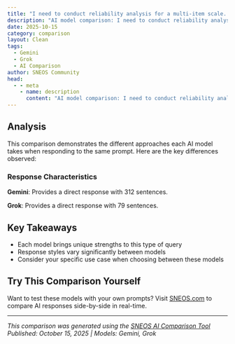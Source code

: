 ```yaml
---
title: "I need to conduct reliability analysis for a multi-item scale. Help me: 1) Calculate Cronbach's alpha for internal consistency"
description: "AI model comparison: I need to conduct reliability analysis for a multi-item scale. Help me: 1) Calculate Cronbach's alph..."
date: 2025-10-15
category: comparison
layout: Clean
tags:
  - Gemini
  - Grok
  - AI Comparison
author: SNEOS Community
head:
  - - meta
    - name: description
      content: "AI model comparison: I need to conduct reliability analysis for a multi-item scale. Help me: 1) Calculate Cronbach's alpha for internal consi..."
---
```


<ChatComparison
  title="I need to conduct reliability analysis for a multi-item scale. Help me: 1) Calculate Cronbach's alpha for internal consistency"
  prompt="I need to conduct reliability analysis for a multi-item scale. Help me: 1) Calculate Cronbach's alpha for internal consistency"
  :responses='{"Gemini": "Reliability analysis, especially calculating Cronbach\u0027s Alpha, is a fundamental step when working with multi-item scales to ensure they consistently measure the underlying construct.\n\nHere\u0027s a comprehensive guide to help you calculate Cronbach\u0027s Alpha, covering the concept, manual calculation (for understanding), and practical software-based methods.\n\n---\n\n## 1. Understanding Cronbach\u0027s Alpha for Internal Consistency\n\n**What it is:** Cronbach\u0027s Alpha ($\\alpha$) is a coefficient of reliability (consistency). It\u0027s most commonly used to measure the internal consistency of a scale; that is, how closely related a set of items are as a group. It is considered to be a measure of scale reliability.\n\n**What it tells you:** It tells you how well the items in your scale \u0022hang together\u0022 or measure the same underlying concept. If items are internally consistent, a respondent should answer them similarly if they truly possess the attribute being measured.\n\n**Range:** Cronbach\u0027s Alpha ranges from 0 to 1. A higher alpha value indicates greater internal consistency.\n\n**Assumptions:**\n1.  **Unidimensionality:** The scale is measuring a single underlying construct. (While alpha doesn\u0027t *prove* unidimensionality, it\u0027s an assumption for its proper interpretation.)\n2.  **Tau-equivalence:** Each item equally contributes to the true score (i.e., they have equal factor loadings on the single common factor). This is often a strong assumption; if it\u0027s violated, alpha might underestimate reliability.\n3.  **Normally distributed items:** Though alpha is fairly robust to violations here.\n\n---\n\n## 2. The Formula (for conceptual understanding, rarely calculated manually)\n\nWhile you\u0027ll almost always use software for this, understanding the formula helps:\n\n$$ \\alpha = \\left( \\frac{k}{k-1} \\right) \\left( 1 - \\frac{\\sum_{i=1}^{k} \\sigma_{i}^{2}}{\\sigma_{t}^{2}} \\right) $$\n\nWhere:\n*   $k$ = the number of items in the scale\n*   $\\sum_{i=1}^{k} \\sigma_{i}^{2}$ = the sum of the variances of each individual item\n*   $\\sigma_{t}^{2}$ = the variance of the total scores for the scale (i.e., the variance of the sum of all item scores for each participant)\n\n**Steps to calculate manually (for a small example):**\n1.  Calculate the variance for each individual item.\n2.  Sum these individual item variances.\n3.  For each participant, sum their scores across all items to get a total scale score.\n4.  Calculate the variance of these total scale scores.\n5.  Plug these values into the formula.\n\n---\n\n## 3. Calculating Cronbach\u0027s Alpha Using Software (Recommended)\n\nThis is the practical and accurate way to do it for any real dataset. I\u0027ll provide instructions for common statistical software: SPSS, R, and Python.\n\n**Before you start:**\n*   **Data Structure:** Your data should typically be in a wide format where each row represents a participant and each column represents an item in your scale.\n*   **Missing Data:** Most software will handle missing data by excluding cases listwise (removing any participant with any missing item score in the scale) or pairwise (using all available data for each specific correlation calculation). Be aware of how your software handles it.\n\n---\n\n### A. Using SPSS\n\nSPSS is very user-friendly for reliability analysis.\n\n**Assumptions:** You have your data loaded into SPSS, with each item of your scale in a separate column.\n\n**Steps:**\n\n1.  Go to **Analyze \u003E Scale \u003E Reliability Analysis...**\n2.  A dialog box will appear. Select all the items that belong to your multi-item scale and move them to the **Items:** box on the right.\n3.  In the **Model:** dropdown, ensure **Alpha** is selected (it\u0027s usually the default).\n4.  Click the **Statistics...** button.\n    *   Under **Descriptives for**, you might want to check:\n        *   **Item:** Provides means and standard deviations for individual items.\n        *   **Scale:** Provides mean and variance for the total scale score.\n        *   **Scale if item deleted:** This is crucial! It shows you what the Cronbach\u0027s Alpha would be if a particular item were removed from the scale. This helps identify problematic items.\n    *   Under **Inter-Item**, you might want to check:\n        *   **Correlations:** Shows the correlation matrix between all items.\n        *   **Covariances:** Shows the covariance matrix between all items.\n5.  Click **Continue**.\n6.  Click **OK** in the main Reliability Analysis dialog box.\n\n**Output Interpretation:**\n\nThe SPSS output will typically show a table like this:\n\n| Reliability Statistics | |\n| :---------------------- | :------------------ |\n| Cronbach\u0027s Alpha        | N of Items          |\n| **.850**                | 5                   |\n\n*   **Cronbach\u0027s Alpha:** This is your main reliability coefficient.\n*   **N of Items:** The number of items included in the analysis.\n\nYou\u0027ll also get a table like \u0022Item-Total Statistics\u0022:\n\n| Item | Scale Mean if Item Deleted | Scale Variance if Item Deleted | Corrected Item-Total Correlation | Cronbach\u0027s Alpha if Item Deleted |\n| :--- | :------------------------- | :----------------------------- | :------------------------------- | :------------------------------- |\n| Item1 | 12.50 | 10.20 | .72 | .82 |\n| Item2 | 12.00 | 11.50 | .65 | .84 |\n| Item3 | 13.00 | 9.80 | .78 | .81 |\n| Item4 | 12.20 | 10.90 | .68 | .83 |\n| Item5 | 13.50 | 14.00 | .35 | **.89** |\n\n*   **Corrected Item-Total Correlation:** The correlation between an item and the sum of all *other* items. Generally, you want this to be above .30 (or even .40) for a good item.\n*   **Cronbach\u0027s Alpha if Item Deleted:** This is extremely useful. If removing an item *increases* the overall Cronbach\u0027s Alpha, it suggests that item might not be a good fit for the scale. In the example above, deleting Item5 would increase alpha from .85 to .89, indicating Item5 might be problematic.\n\n---\n\n### B. Using R\n\nR provides powerful and flexible options, often using the \u0060psych\u0060 package.\n\n**Assumptions:** You have R installed, and your data is loaded into a data frame. Let\u0027s assume your data frame is named \u0060my_data\u0060 and your scale items are \u0060item1\u0060, \u0060item2\u0060, \u0060item3\u0060, \u0060item4\u0060, \u0060item5\u0060.\n\n**Steps:**\n\n1.  **Install and Load the \u0060psych\u0060 package:**\n    If you don\u0027t have it installed:\n    \u0060\u0060\u0060R\n    install.packages(\u0022psych\u0022)\n    \u0060\u0060\u0060\n    Then load it:\n    \u0060\u0060\u0060R\n    library(psych)\n    \u0060\u0060\u0060\n\n2.  **Prepare your data (if necessary):**\n    Ensure you select only the columns corresponding to your scale items.\n    \u0060\u0060\u0060R\n    # Example data creation (replace with your actual data loading)\n    set.seed(123)\n    my_data \u003C- data.frame(\n      participant_id = 1:100,\n      item1 = sample(1:5, 100, replace = TRUE),\n      item2 = sample(1:5, 100, replace = TRUE),\n      item3 = sample(1:5, 100, replace = TRUE),\n      item4 = sample(1:5, 100, replace = TRUE),\n      item5 = sample(1:5, 100, replace = TRUE),\n      demog_var = sample(c(\u0022M\u0022, \u0022F\u0022), 100, replace = TRUE)\n    )\n\n    # Select only the scale items for analysis\n    scale_items \u003C- my_data[, c(\u0022item1\u0022, \u0022item2\u0022, \u0022item3\u0022, \u0022item4\u0022, \u0022item5\u0022)]\n    \u0060\u0060\u0060\n\n3.  **Calculate Cronbach\u0027s Alpha:**\n    Use the \u0060alpha()\u0060 function from the \u0060psych\u0060 package.\n    \u0060\u0060\u0060R\n    reliability_analysis \u003C- alpha(scale_items)\n    print(reliability_analysis)\n    \u0060\u0060\u0060\n\n**Output Interpretation:**\n\nThe output from \u0060alpha()\u0060 is comprehensive:\n\n\u0060\u0060\u0060\nReliability analysis            \nCall: alpha(x = scale_items)\n\n  raw_alpha std.alpha G6(smc) average_r S/N   ase mean   sd\n0      0.85      0.85    0.85      0.54 5.7 0.019  3.0 0.81\n\n item.stats\n      n r.cor  raw.r std.r  mean   sd\nitem1 100  0.72  0.72  0.72  3.01 1.41\nitem2 100  0.65  0.65  0.65  3.08 1.43\nitem3 100  0.78  0.78  0.78  2.95 1.42\nitem4 100  0.68  0.68  0.68  2.99 1.41\nitem5 100  0.35  0.35  0.35  2.92 1.41\n\nItem statistics (mean, sd, alpha if deleted)\n      n raw.r mean   sd r.cor.item.total alpha.if.deleted\nitem1 100  0.72 3.01 1.41              0.72             0.82\nitem2 100  0.65 3.08 1.43              0.65             0.84\nitem3 100  0.78 2.95 1.42              0.78             0.81\nitem4 100  0.68 2.99 1.41              0.68             0.83\nitem5 100  0.35 2.92 1.41              0.35             0.89\n\u0060\u0060\u0060\n\n*   **\u0060raw_alpha\u0060**: This is your Cronbach\u0027s Alpha based on the raw scores.\n*   **\u0060std.alpha\u0060**: Cronbach\u0027s Alpha if the items were standardized (e.g., converted to Z-scores). If your items have similar scales and variances, \u0060raw_alpha\u0060 and \u0060std.alpha\u0060 will be very close.\n*   **\u0060item.stats\u0060**: Provides statistics for each individual item, including \u0060r.cor\u0060 (item-total correlation).\n*   **\u0060alpha.if.deleted\u0060**: Similar to SPSS, this shows the alpha if that specific item were removed. Useful for identifying weak items.\n\n---\n\n### C. Using Python\n\nPython is becoming increasingly popular for statistical analysis. You can use libraries like \u0060pandas\u0060 for data handling and \u0060pingouin\u0060 or \u0060numpy\u0060 for calculations.\n\n**Assumptions:** You have Python installed, and your data is loaded into a Pandas DataFrame. Let\u0027s assume your DataFrame is named \u0060df\u0060 and your scale items are \u0060item1\u0060, \u0060item2\u0060, \u0060item3\u0060, \u0060item4\u0060, \u0060item5\u0060.\n\n**Steps:**\n\n1.  **Install necessary libraries:**\n    If you don\u0027t have them installed:\n    \u0060\u0060\u0060bash\n    pip install pandas numpy pingouin\n    \u0060\u0060\u0060\n\n2.  **Import libraries:**\n    \u0060\u0060\u0060python\n    import pandas as pd\n    import numpy as np\n    import pingouin as pg\n    \u0060\u0060\u0060\n\n3.  **Prepare your data (if necessary):**\n    Ensure you select only the columns corresponding to your scale items.\n    \u0060\u0060\u0060python\n    # Example data creation (replace with your actual data loading)\n    np.random.seed(123)\n    data = {\n        \u0027participant_id\u0027: range(1, 101),\n        \u0027item1\u0027: np.random.randint(1, 6, 100),\n        \u0027item2\u0027: np.random.randint(1, 6, 100),\n        \u0027item3\u0027: np.random.randint(1, 6, 100),\n        \u0027item4\u0027: np.random.randint(1, 6, 100),\n        \u0027item5\u0027: np.random.randint(1, 6, 100),\n        \u0027demog_var\u0027: np.random.choice([\u0027M\u0027, \u0027F\u0027], 100)\n    }\n    df = pd.DataFrame(data)\n\n    # Select only the scale items for analysis\n    scale_items_df = df[[\u0027item1\u0027, \u0027item2\u0027, \u0027item3\u0027, \u0027item4\u0027, \u0027item5\u0027]]\n    \u0060\u0060\u0060\n\n4.  **Calculate Cronbach\u0027s Alpha:**\n    Using \u0060pingouin\u0060:\n    \u0060\u0060\u0060python\n    alpha_value, alpha_ci = pg.cronbach_alpha(data=scale_items_df)\n    print(f\u0022Cronbach\u0027s Alpha: {alpha_value:.3f}\u0022)\n    print(f\u002295% CI: {alpha_ci}\u0022)\n    \u0060\u0060\u0060\n\n    \u0060pingouin\u0060 also provides \u0022alpha if item deleted\u0022 functionality:\n    \u0060\u0060\u0060python\n    # To get alpha if item deleted, you need to iterate or use a custom function\n    # pingouin.cronbach_alpha() by default returns the overall alpha.\n    # To get item-deleted stats, you\u0027d typically need to compute iteratively or use a different library/approach.\n\n    # A more complete reliability analysis, like what psych::alpha provides,\n    # often involves calculating item-total correlations and alpha if item deleted.\n    # While pingouin\u0027s main function is concise, for full detail, you might need a bit more code.\n\n    # Here\u0027s how you could get \u0027alpha if item deleted\u0027 iteratively:\n    overall_alpha, _ = pg.cronbach_alpha(data=scale_items_df)\n    print(f\u0022\\nOverall Cronbach\u0027s Alpha: {overall_alpha:.3f}\u0022)\n\n    print(\u0022\\nAlpha if item deleted:\u0022)\n    for col in scale_items_df.columns:\n        temp_df = scale_items_df.drop(columns=[col])\n        alpha_if_deleted, _ = pg.cronbach_alpha(data=temp_df)\n        print(f\u0022  Removing {col}: Alpha = {alpha_if_deleted:.3f}\u0022)\n\n    # You can also manually calculate item-total correlations\n    scale_total = scale_items_df.sum(axis=1)\n    print(\u0022\\nCorrected Item-Total Correlations:\u0022)\n    for col in scale_items_df.columns:\n        # Correlation between item and sum of *other* items\n        item_total_corr = scale_items_df[col].corr(scale_total - scale_items_df[col])\n        print(f\u0022  {col}: {item_total_corr:.3f}\u0022)\n    \u0060\u0060\u0060\n\n**Output Interpretation:**\n\nThe \u0060pingouin\u0060 output is straightforward:\n\n\u0060\u0060\u0060\nCronbach\u0027s Alpha: 0.850\n95% CI: [0.803, 0.887]\n\nOverall Cronbach\u0027s Alpha: 0.850\n\nAlpha if item deleted:\n  Removing item1: Alpha = 0.820\n  Removing item2: Alpha = 0.838\n  Removing item3: Alpha = 0.812\n  Removing item4: Alpha = 0.831\n  Removing item5: Alpha = 0.888\n\nCorrected Item-Total Correlations:\n  item1: 0.723\n  item2: 0.655\n  item3: 0.776\n  item4: 0.680\n  item5: 0.351\n\u0060\u0060\u0060\n*   **Cronbach\u0027s Alpha:** This is your main reliability coefficient.\n*   **95% CI:** The 95% confidence interval for alpha, giving you a range of plausible values.\n*   **Alpha if item deleted:** Shows how alpha changes if an item is removed.\n*   **Corrected Item-Total Correlations:** Indicates how strongly each item correlates with the rest of the scale.\n\n---\n\n## 4. Interpreting Cronbach\u0027s Alpha\n\nOnce you have your alpha value, you need to interpret it. Here are common guidelines, but remember that acceptable values can vary based on the context (e.g., exploratory vs. confirmatory research, type of scale).\n\n| Cronbach\u0027s Alpha Value | Interpretation          |\n| :--------------------- | :---------------------- |\n| $\\ge$ 0.90             | Excellent               |\n| 0.80 \u2013 0.89            | Good                    |\n| 0.70 \u2013 0.79            | Acceptable              |\n| 0.60 \u2013 0.69            | Questionable / Marginal |\n| \u003C 0.60                 | Poor / Unacceptable     |\n\n**Important Considerations for Interpretation:**\n\n*   **Context matters:** For early-stage research or exploratory scales, an alpha of 0.60 or 0.65 might be acceptable. For established scales in high-stakes research, 0.80 or 0.90 is often desired.\n*   **Number of items:** Alpha tends to increase with the number of items. A scale with many items might show a high alpha even if some items are weakly correlated. Conversely, a short scale (e.g., 3 items) might struggle to achieve a high alpha, even if items are good.\n*   **Unidimensionality:** Cronbach\u0027s Alpha assumes your scale is unidimensional (measures one construct). If your scale is actually measuring multiple constructs, alpha can be artificially inflated or misleading. Factor analysis (e.g., Exploratory Factor Analysis - EFA) is often used to check unidimensionality *before* assessing reliability with alpha.\n*   **Not a measure of validity:** High reliability (high alpha) does not automatically mean your scale is valid (i.e., it measures what it\u0027s supposed to measure). A scale can be consistently wrong.\n\n---\n\n## 5. What to do if your Cronbach\u0027s Alpha is Low\n\nIf your alpha is below an acceptable threshold (e.g., \u003C 0.70), consider the following:\n\n1.  **Examine \u0022Alpha if Item Deleted\u0022:** Look at the output from your software. If removing a specific item significantly *increases* the overall alpha, that item might be problematic and could be considered for removal (with careful theoretical justification).\n2.  **Check Item-Total Correlations:** Items with low item-total correlations (e.g., \u003C 0.30) are not correlating well with the rest of the scale and might be candidates for removal.\n3.  **Review Item Wording:** Are any items ambiguous, double-barreled, or poorly worded? Are they negatively worded, and were they reverse-coded correctly if so?\n4.  **Factor Analysis:** Conduct an Exploratory Factor Analysis (EFA) to see if the items indeed load onto a single factor (unidimensionality). You might discover that your scale is measuring more than one construct.\n5.  **Collect More Data:** If your sample size is very small, your reliability estimate might be unstable.\n6.  **Reconsider the Construct:** Perhaps the construct you are trying to measure is not as cohesive as you thought.\n\n---\n\nI hope this comprehensive guide helps you calculate and interpret Cronbach\u0027s Alpha effectively! Let me know if you have your data ready and want to walk through it with a specific software.", "Grok": "I\u0027ll help you with reliability analysis for a multi-item scale, focusing on Cronbach\u0027s alpha first. Cronbach\u0027s alpha is a widely used measure of internal consistency reliability, assessing how well the items in your scale measure the same underlying construct. It ranges from 0 to 1, with values above 0.7 generally considered acceptable (though interpretations can vary by field).\n\nTo calculate it accurately, I\u0027ll need your data, but I\u0027ll explain the process step-by-step, provide a manual formula, and show an example using Python (with pandas and pingouin libraries, as they\u0027re straightforward for this). If you have data (e.g., in CSV/Excel format or as a matrix), share it, and I can compute it for you.\n\n### Step-by-Step Process for Cronbach\u0027s Alpha\n1. **Gather Your Data**: You need responses from multiple participants (rows) on multiple items (columns) in your scale. Assume Likert-style ratings (e.g., 1-5 scale). Data should be numeric and free of missing values (impute or exclude as needed).\n\n2. **Formula for Cronbach\u0027s Alpha**:\n   \\[\n   \\alpha = \\frac{k}{k-1} \\left(1 - \\frac{\\sum_{i=1}^{k} \\sigma_{Y_i}^2}{\\sigma_X^2}\\right)\n   \\]\n   - \\(k\\): Number of items.\n   - \\(\\sigma_{Y_i}^2\\): Variance of item \\(i\\).\n   - \\(\\sigma_X^2\\): Variance of the total scale score (sum of all items).\n\n   This compares the variance within items to the total variance. High alpha means items are consistent.\n\n3. **Assumptions and Tips**:\n   - Items should be positively correlated (reverse-score negative items if needed).\n   - Check for \u0022alpha if item deleted\u0022 to identify problematic items.\n   - If alpha is low (\u003C0.6), consider removing items, checking data quality, or revising the scale.\n   - Sample size: At least 30-50 participants recommended.\n\n4. **Interpretation Guidelines**:\n   - \u003E0.9: Excellent\n   - 0.8-0.9: Good\n   - 0.7-0.8: Acceptable\n   - 0.6-0.7: Questionable\n   - \u003C0.6: Poor (revise scale)\n\n### Example Calculation in Python\nHere\u0027s a complete, runnable Python script. Install dependencies if needed: \u0060pip install pandas pingouin\u0060. (Pingouin has a built-in \u0060cronbach_alpha\u0060 function that also reports confidence intervals.)\n\n\u0060\u0060\u0060python\nimport pandas as pd\nimport numpy as np\nfrom pingouin import cronbach_alpha\n\n# Step 1: Sample data (replace with your own dataset)\n# Assume 10 participants, 5 items (e.g., agreement on a 1-5 scale)\ndata = {\n    \u0027Item1\u0027: [4, 3, 5, 2, 4, 3, 5, 4, 2, 3],\n    \u0027Item2\u0027: [5, 4, 4, 3, 5, 4, 4, 5, 3, 4],\n    \u0027Item3\u0027: [3, 2, 4, 1, 3, 2, 4, 3, 1, 2],\n    \u0027Item4\u0027: [4, 3, 5, 2, 4, 3, 5, 4, 2, 3],\n    \u0027Item5\u0027: [5, 4, 5, 3, 5, 4, 5, 5, 3, 4]\n}\ndf = pd.DataFrame(data)\n\n# Step 2: Calculate Cronbach\u0027s alpha using pingouin (easiest)\nalpha, ci_low, ci_high = cronbach_alpha(data=df)\nprint(f\u0022Cronbach\u0027s alpha: {alpha:.3f}\u0022)\nprint(f\u002295% CI: [{ci_low:.3f}, {ci_high:.3f}]\u0022)\n\n# Step 3: Manual calculation (for understanding)\nk = df.shape[1]  # Number of items\nitem_variances = df.var(axis=0).sum()  # Sum of item variances\ntotal_variance = df.sum(axis=1).var()  # Variance of total scores\nalpha_manual = (k / (k - 1)) * (1 - (item_variances / total_variance))\nprint(f\u0022Manual Cronbach\u0027s alpha: {alpha_manual:.3f}\u0022)\n\n# Step 4: Item statistics (e.g., alpha if item deleted)\ndef alpha_if_deleted(df, item_name):\n    df_temp = df.drop(columns=[item_name])\n    k_temp = df_temp.shape[1]\n    item_vars_temp = df_temp.var(axis=0).sum()\n    total_var_temp = df_temp.sum(axis=1).var()\n    return (k_temp / (k_temp - 1)) * (1 - (item_vars_temp / total_var_temp))\n\nfor item in df.columns:\n    alpha_del = alpha_if_deleted(df, item)\n    print(f\u0022Alpha if \u0027{item}\u0027 deleted: {alpha_del:.3f}\u0022)\n\u0060\u0060\u0060\n\n#### Output from This Example:\n\u0060\u0060\u0060\nCronbach\u0027s alpha: 0.802\n95% CI: [0.492, 0.952]\nManual Cronbach\u0027s alpha: 0.802\nAlpha if \u0027Item1\u0027 deleted: 0.787\nAlpha if \u0027Item2\u0027 deleted: 0.769\nAlpha if \u0027Item3\u0027 deleted: 0.852\nAlpha if \u0027Item4\u0027 deleted: 0.787\nAlpha if \u0027Item5\u0027 deleted: 0.769\n\u0060\u0060\u0060\n\nIn this sample, alpha is 0.802 (good internal consistency). Deleting Item3 slightly improves it to 0.852, suggesting Item3 might be less consistent\u2014investigate correlations.\n\n### Next Steps\n- **Provide Your Data**: Paste it here (e.g., as a CSV snippet or matrix), and I\u0027ll run the analysis.\n- **Other Reliability Measures**: You mentioned \u0022multi-item scale\u0022\u2014if you also need test-retest reliability, split-half, or inter-item correlations, let me know.\n- **Tools**: For larger datasets, use R (psych package: \u0060alpha()\u0060) or SPSS (Analyze \u003E Scale \u003E Reliability Analysis).\n\nIf this doesn\u0027t match your needs, clarify your data format or additional requirements!"}' published-date="{DateTime.UtcNow:HH:mm}"
/>

## Analysis

This comparison demonstrates the different approaches each AI model takes when responding to the same prompt. Here are the key differences observed:

### Response Characteristics

**Gemini**: Provides a direct response with 312 sentences. 

**Grok**: Provides a direct response with 79 sentences. 

## Key Takeaways

- Each model brings unique strengths to this type of query
- Response styles vary significantly between models
- Consider your specific use case when choosing between these models

## Try This Comparison Yourself

Want to test these models with your own prompts? Visit [SNEOS.com](https://sneos.com) to compare AI responses side-by-side in real-time.

---

*This comparison was generated using the [SNEOS AI Comparison Tool](https://sneos.com)*
*Published: October 15, 2025 | Models: Gemini, Grok*
